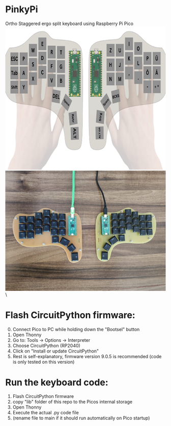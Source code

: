 # PinkyPi
Ortho Staggered ergo split keyboard using Raspberry Pi Pico \
<img src="images/Concept%20PinkyPi%20without%20cables.png" alt="Concept PinkyPi without cables" width="800" height="450"> \
![PinkyPi](images/PinkyPi.png) \

# Flash CircuitPython firmware:
0. Connect Pico to PC while holding down the "Bootsel" button
1. Open Thonny
2. Go to: Tools -> Options -> Interpreter
3. Choose CircuitPython (RP2040)
4. Click on "Install or update CircuitPython"
5. Rest is self-explanatory, firmware version 9.0.5 is recommended (code is only tested on this version)

# Run the keyboard code:
1. Flash CircuitPython firmware
2. copy "lib" folder of this repo to the Picos internal storage
3. Open Thonny
4. Execute the actual .py code file
5. (rename file to main if it should run automatically on Pico startup)
